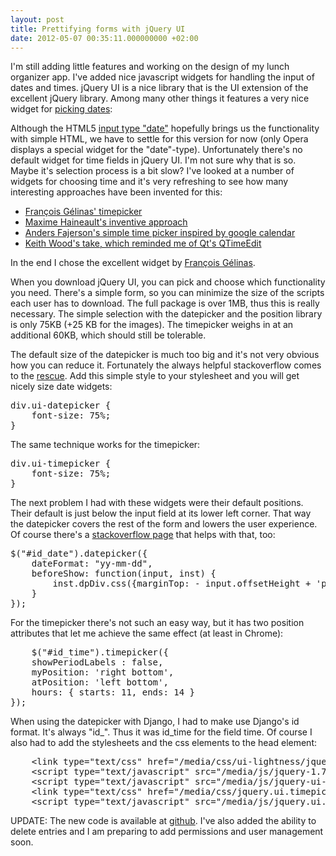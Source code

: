 ```yaml
---
layout: post
title: Prettifying forms with jQuery UI
date: 2012-05-07 00:35:11.000000000 +02:00
---
```

I'm still adding little features and working on the design of my lunch organizer app. I've added nice javascript widgets for handling the input of dates and times. jQuery UI is a nice library that is the UI extension of the excellent jQuery library. Among many other things it features a very nice widget for <a href="http://jqueryui.com/demos/datepicker/">picking dates</a>:

<a href="/images/lunch-organizer_version7_form_datepicker.png" alt="" title="lunch-organizer_version7_form_datepicker" width="436" height="278" class="alignnone size-full wp-image-598" /></a>

Although the HTML5 <a href="http://www.w3schools.com/html5/html5_form_input_types.asp">input type "date"</a> hopefully brings us the functionality with simple HTML, we have to settle for this version for now (only Opera displays a special widget for the "date"-type). Unfortunately there's no default widget for time fields in jQuery UI. I'm not sure why that is so. Maybe it's selection process is a bit slow? I've looked at a number of widgets for choosing time and it's very refreshing to see how many interesting approaches have been invented for this:

<ul>
	<li><a href="http://fgelinas.com/code/timepicker/">François Gélinas' timepicker</a></li>
	<li><a href="http://haineault.com/media/jquery/ui-timepickr/page/#d-demo-wrapper-1">Maxime Haineault's inventive approach</a></li>
	<li><a href="http://labs.perifer.se/timedatepicker/">Anders Fajerson's simple time picker inspired by google calendar</a></li>
	<li><a href="http://keith-wood.name/timeEntry.html">Keith Wood's take, which reminded me of Qt's QTimeEdit</a></li>
</ul>

<a href="/images/lunch-organizer_version7_form_timepicker.png" alt="" title="lunch-organizer_version7_form_timepicker" width="346" height="258" class="alignnone size-full wp-image-599" /></a>

In the end I chose the excellent widget by <a href="http://fgelinas.com/">François Gélinas</a>.

When you download jQuery UI, you can pick and choose which functionality you need. There's a simple form, so you can minimize the size of the scripts each user has to download. The full package is over 1MB, thus this is really necessary. The simple selection with the datepicker and the position library is only 75KB (+25 KB for the images). The timepicker weighs in at an additional 60KB, which should still be tolerable.

The default size of the datepicker is much too big and it's not very obvious how you can reduce it. Fortunately the always helpful stackoverflow comes to the <a href="http://stackoverflow.com/questions/659588/how-to-resize-the-jquery-datepicker-control">rescue</a>. Add this simple style to your stylesheet and you will get nicely size date widgets:

<pre lang="javascript">
div.ui-datepicker {
    font-size: 75%;
}
</pre>

The same technique works for the timepicker:

<pre lang="javascript">
div.ui-timepicker {
    font-size: 75%;
}
</pre>

The next problem I had with these widgets were their default positions. Their default is just below the input field at its lower left corner. That way the datepicker covers the rest of the form and lowers the user experience. Of course there's a <a href="http://stackoverflow.com/a/1180538/731302">stackoverflow page</a> that helps with that, too:

<pre lang="javascript">
$("#id_date").datepicker({ 
    dateFormat: "yy-mm-dd", 
    beforeShow: function(input, inst) {
        inst.dpDiv.css({marginTop: - input.offsetHeight + 'px', marginLeft: input.offsetWidth + 2 + 'px'});
    } 
});
</pre>

For the timepicker there's not such an easy way, but it has two position attributes that let me achieve the same effect (at least in Chrome):

<pre lang="javascript">
    $("#id_time").timepicker({ 
    showPeriodLabels : false, 
    myPosition: 'right bottom', 
    atPosition: 'left bottom', 
    hours: { starts: 11, ends: 14 }
});
</pre>

When using the datepicker with Django, I had to make use Django's id format. It's always "id_<field-name>". Thus it was id_time for the field time. Of course I also had to add the stylesheets and the css elements to the head element:

<pre lang="html">
    &lt;link type=&quot;text/css&quot; href=&quot;/media/css/ui-lightness/jquery-ui-1.8.20.custom.css&quot; rel=&quot;stylesheet&quot; /&gt;	
    &lt;script type=&quot;text/javascript&quot; src=&quot;/media/js/jquery-1.7.2.min.js&quot;&gt;&lt;/script&gt;
    &lt;script type=&quot;text/javascript&quot; src=&quot;/media/js/jquery-ui-1.8.20.custom.min.js&quot;&gt;&lt;/script&gt;
    &lt;link type=&quot;text/css&quot; href=&quot;/media/css/jquery.ui.timepicker.css&quot; rel=&quot;stylesheet&quot; /&gt;
    &lt;script type=&quot;text/javascript&quot; src=&quot;/media/js/jquery.ui.timepicker.js&quot;&gt;&lt;/script&gt;
</pre>

UPDATE: The new code is available at <a href="https://github.com/kossmoboleat/lunch-organizer">github</a>. I've also added the ability to delete entries and I am preparing to add permissions and user management soon.
